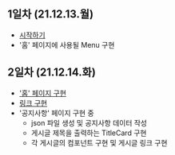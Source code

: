 ## 1일차 (21.12.13.월)
- [시작하기](https://blog.naver.com/612_44kk/222594436981)
- '홈' 페이지에 사용될 Menu 구현

## 2일차 (21.12.14.화)
- ['홈' 페이지 구현](https://blog.naver.com/612_44kk/222595336770)
- [링크 구현](https://blog.naver.com/612_44kk/222595359794)
- '공지사항' 페이지 구현 중
    - json 파일 생성 및 공지사항 데이터 작성
    - 게시글 제목을 출력하는 TitleCard 구현
    - 각 게시글의 컴포넌트 구현 및 게시글 링크 구현